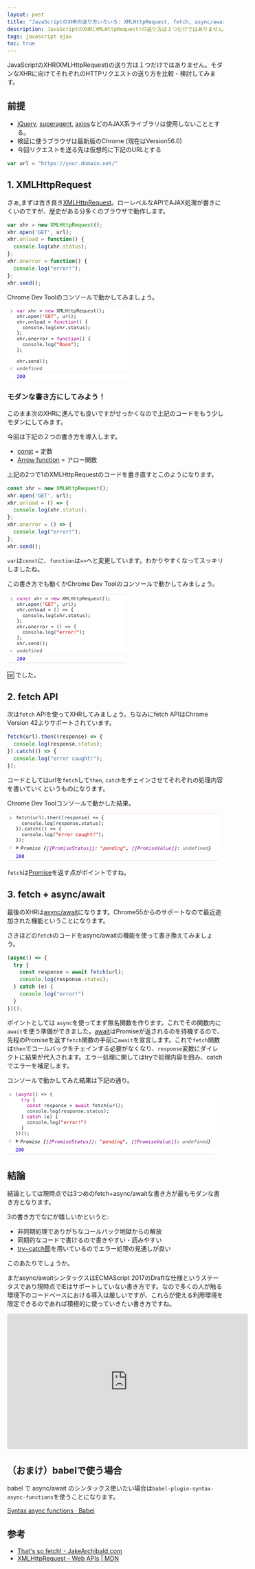 ```yaml
---
layout: post
title: "JavaScriptのXHRの送り方いろいろ: XMLHttpRequest, fetch, async/await"
description: JavaScriptのXHR(XMLHttpRequest)の送り方は１つだけではありません。モダンなXHRに向けてそれぞれのHTTPリクエストの送り方を比較・検討してみます。jQuery, superagent, axiosなどのAJAX系ライブラリは使用しないこととする。 検証に使うブラウザは最新版のChrome (現在はVersion56.0) 今回リクエストを送る先は仮想的に下記のURLとする。
tags: javascript ajax
toc: true
---
```


JavaScriptのXHR(XMLHttpRequest)の送り方は１つだけではありません。モダンなXHRに向けてそれぞれのHTTPリクエストの送り方を比較・検討してみます。

## 前提

- [jQuery](https://jquery.com/), [superagent](https://github.com/visionmedia/superagent), [axios](https://github.com/mzabriskie/axios)などのAJAX系ライブラリは使用しないこととする。
- 検証に使うブラウザは最新版のChrome (現在はVersion56.0)
- 今回リクエストを送る先は仮想的に下記のURLとする

```js
var url = "https://your.domain.net/"
```

## 1. XMLHttpRequest

さぁ,まずは古き良き[XMLHttpRequest](https://developer.mozilla.org/ja/docs/Web/API/XMLHttpRequest)。ローレベルなAPIでAJAX処理が書きにくいのですが、歴史がある分多くのブラウザで動作します。

```js
var xhr = new XMLHttpRequest();
xhr.open('GET', url);
xhr.onload = function() {
  console.log(xhr.status);
};
xhr.onerror = function() {
  console.log("error!");
};
xhr.send();
```

Chrome Dev Toolのコンソールで動かしてみましょう。

![xhr1](/images/posts/xhr/1.png)

### モダンな書き方にしてみよう！

このまま次のXHRに進んでも良いですがせっかくなので上記のコードをもう少しモダンにしてみます。

今回は下記の２つの書き方を導入します。

- [const](https://developer.mozilla.org/ja/docs/Web/JavaScript/Reference/Statements/const) = 定数
- [Arrow function](https://developer.mozilla.org/ja/docs/Web/JavaScript/Reference/Functions/Arrow_functions) = アロー関数

上記の2つで1のXMLHttpRequestのコードを書き直すとこのようになります。

```js
const xhr = new XMLHttpRequest();
xhr.open('GET', url);
xhr.onload = () => {
  console.log(xhr.status);
};
xhr.onerror = () => {
  console.log("error!");
};
xhr.send();
```

`var`は`const`に、`function`は`=>`へと変更しています。わかりやすくなってスッキリしましたね。

この書き方でも動くかChrome Dev Toolのコンソールで動かしてみましょう。

![xhr2](/images/posts/xhr/2.png)

:ok: でした。

## 2. fetch API

次は`fetch` APIを使ってXHRしてみましょう。ちなみにfetch APIはChrome Version 42よりサポートされています。

```js
fetch(url).then((response) => {
  console.log(response.status);
}).catch(() => {
  console.log("error caught!");
});
```

コードとしてはurlを`fetch`して`then`, `catch`をチェインさせてそれぞれの処理内容を書いていくというものになります。

Chrome Dev Toolコンソールで動かした結果。

![xhr3](/images/posts/xhr/3.png)

`fetch`は[Promise](https://developer.mozilla.org/ja/docs/Web/JavaScript/Reference/Global_Objects/Promise)を返す点がポイントですね。

## 3. fetch + async/await

最後のXHRは[async/await](https://developer.mozilla.org/ja/docs/Web/JavaScript/Reference/Statements/async_function)になります。Chrome55からのサポートなので最近追加された機能ということになります。

さきほどの`fetch`のコードをasync/awaitの機能を使って書き換えてみましょう。

```js
(async() => {
  try {
    const response = await fetch(url);
    console.log(response.status);
  } catch (e) {
    console.log("error!")
  }
})();
```

ポイントとしては `async`を使ってまず無名関数を作ります。これでその関数内に`await`を使う準備ができました。[await](https://developer.mozilla.org/ja/docs/Web/JavaScript/Reference/Operators/await)はPromiseが返されるのを待機するので、先程のPromiseを返す`fetch`関数の手前に`await`を宣言します。これで`fetch`関数は`then`でコールバックをチェインする必要がなくなり、`response`変数にダイレクトに結果が代入されます。エラー処理に関してはtryで処理内容を囲み、catchでエラーを補足します。

コンソールで動かしてみた結果は下記の通り。

![xhr4](/images/posts/xhr/4.png)

## 結論

結論としては現時点では3つめのfetch+async/awaitな書き方が最もモダンな書き方となります。

3の書き方でなにが嬉しいかというと:

- 非同期処理でありがちなコールバック地獄からの解放
- 同期的なコードで書けるので書きやすい・読みやすい
- [try~catch節](https://developer.mozilla.org/ja/docs/Web/JavaScript/Reference/Statements/try...catch)を用いているのでエラー処理の見通しが良い

このあたりでしょうか。

まだasync/awaitシンタックスはECMAScript 2017のDraftな仕様というステータスであり現時点でIEはサポートしていない書き方です。なので多くの人が触る環境下のコードベースにおける導入は厳しいですが、これらが使える利用環境を限定できるのであれば積極的に使っていきたい書き方ですね。

<iframe width="560" height="315" src="https://www.youtube.com/embed/OC7tgJP1D4s" frameborder="0" allowfullscreen></iframe>

## （おまけ）babelで使う場合

babel で async/await のシンタックス使いたい場合は`babel-plugin-syntax-async-functions`を使うことになります。

[Syntax async functions · Babel](https://babeljs.io/docs/plugins/syntax-async-functions/)

## 参考

- [That's so fetch! - JakeArchibald.com](https://jakearchibald.com/2015/thats-so-fetch/)
- [XMLHttpRequest - Web APIs \| MDN](https://developer.mozilla.org/en-US/docs/Web/API/XMLHttpRequest)
